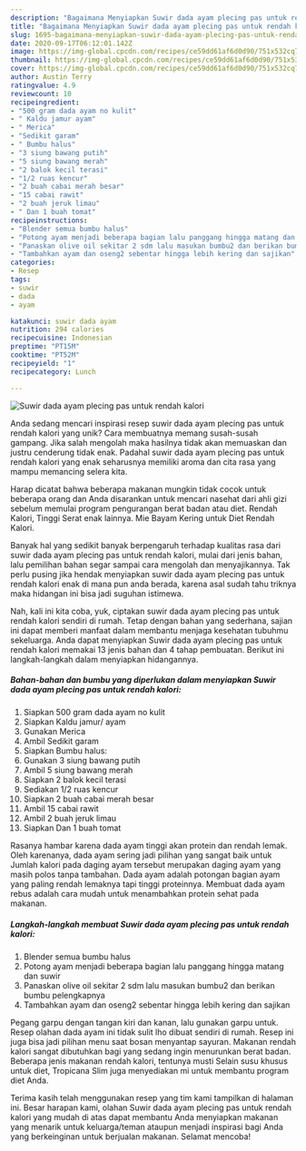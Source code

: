 ```yaml
---
description: "Bagaimana Menyiapkan Suwir dada ayam plecing pas untuk rendah kalori yang Bisa Manjain Lidah"
title: "Bagaimana Menyiapkan Suwir dada ayam plecing pas untuk rendah kalori yang Bisa Manjain Lidah"
slug: 1695-bagaimana-menyiapkan-suwir-dada-ayam-plecing-pas-untuk-rendah-kalori-yang-bisa-manjain-lidah
date: 2020-09-17T06:12:01.142Z
image: https://img-global.cpcdn.com/recipes/ce59dd61af6d0d90/751x532cq70/suwir-dada-ayam-plecing-pas-untuk-rendah-kalori-foto-resep-utama.jpg
thumbnail: https://img-global.cpcdn.com/recipes/ce59dd61af6d0d90/751x532cq70/suwir-dada-ayam-plecing-pas-untuk-rendah-kalori-foto-resep-utama.jpg
cover: https://img-global.cpcdn.com/recipes/ce59dd61af6d0d90/751x532cq70/suwir-dada-ayam-plecing-pas-untuk-rendah-kalori-foto-resep-utama.jpg
author: Austin Terry
ratingvalue: 4.9
reviewcount: 10
recipeingredient:
- "500 gram dada ayam no kulit"
- " Kaldu jamur ayam"
- " Merica"
- "Sedikit garam"
- " Bumbu halus"
- "3 siung bawang putih"
- "5 siung bawang merah"
- "2 balok kecil terasi"
- "1/2 ruas kencur"
- "2 buah cabai merah besar"
- "15 cabai rawit"
- "2 buah jeruk limau"
- " Dan 1 buah tomat"
recipeinstructions:
- "Blender semua bumbu halus"
- "Potong ayam menjadi beberapa bagian lalu panggang hingga matang dan suwir"
- "Panaskan olive oil sekitar 2 sdm lalu masukan bumbu2 dan berikan bumbu pelengkapnya"
- "Tambahkan ayam dan oseng2 sebentar hingga lebih kering dan sajikan"
categories:
- Resep
tags:
- suwir
- dada
- ayam

katakunci: suwir dada ayam 
nutrition: 294 calories
recipecuisine: Indonesian
preptime: "PT15M"
cooktime: "PT52M"
recipeyield: "1"
recipecategory: Lunch

---
```



![Suwir dada ayam plecing pas untuk rendah kalori](https://img-global.cpcdn.com/recipes/ce59dd61af6d0d90/751x532cq70/suwir-dada-ayam-plecing-pas-untuk-rendah-kalori-foto-resep-utama.jpg)

Anda sedang mencari inspirasi resep suwir dada ayam plecing pas untuk rendah kalori yang unik? Cara membuatnya memang susah-susah gampang. Jika salah mengolah maka hasilnya tidak akan memuaskan dan justru cenderung tidak enak. Padahal suwir dada ayam plecing pas untuk rendah kalori yang enak seharusnya memiliki aroma dan cita rasa yang mampu memancing selera kita.

Harap dicatat bahwa beberapa makanan mungkin tidak cocok untuk beberapa orang dan Anda disarankan untuk mencari nasehat dari ahli gizi sebelum memulai program pengurangan berat badan atau diet. Rendah Kalori, Tinggi Serat enak lainnya. Mie Bayam Kering untuk Diet Rendah Kalori.

Banyak hal yang sedikit banyak berpengaruh terhadap kualitas rasa dari suwir dada ayam plecing pas untuk rendah kalori, mulai dari jenis bahan, lalu pemilihan bahan segar sampai cara mengolah dan menyajikannya. Tak perlu pusing jika hendak menyiapkan suwir dada ayam plecing pas untuk rendah kalori enak di mana pun anda berada, karena asal sudah tahu triknya maka hidangan ini bisa jadi suguhan istimewa.


Nah, kali ini kita coba, yuk, ciptakan suwir dada ayam plecing pas untuk rendah kalori sendiri di rumah. Tetap dengan bahan yang sederhana, sajian ini dapat memberi manfaat dalam membantu menjaga kesehatan tubuhmu sekeluarga. Anda dapat menyiapkan Suwir dada ayam plecing pas untuk rendah kalori memakai 13 jenis bahan dan 4 tahap pembuatan. Berikut ini langkah-langkah dalam menyiapkan hidangannya.

<!--inarticleads1-->

##### Bahan-bahan dan bumbu yang diperlukan dalam menyiapkan Suwir dada ayam plecing pas untuk rendah kalori:

1. Siapkan 500 gram dada ayam no kulit
1. Siapkan  Kaldu jamur/ ayam
1. Gunakan  Merica
1. Ambil Sedikit garam
1. Siapkan  Bumbu halus:
1. Gunakan 3 siung bawang putih
1. Ambil 5 siung bawang merah
1. Siapkan 2 balok kecil terasi
1. Sediakan 1/2 ruas kencur
1. Siapkan 2 buah cabai merah besar
1. Ambil 15 cabai rawit
1. Ambil 2 buah jeruk limau
1. Siapkan  Dan 1 buah tomat


Rasanya hambar karena dada ayam tinggi akan protein dan rendah lemak. Oleh karenanya, dada ayam sering jadi pilihan yang sangat baik untuk Jumlah kalori pada daging ayam tersebut merupakan daging ayam yang masih polos tanpa tambahan. Dada ayam adalah potongan bagian ayam yang paling rendah lemaknya tapi tinggi proteinnya. Membuat dada ayam rebus adalah cara mudah untuk menambahkan protein sehat pada makanan. 

<!--inarticleads2-->

##### Langkah-langkah membuat Suwir dada ayam plecing pas untuk rendah kalori:

1. Blender semua bumbu halus
1. Potong ayam menjadi beberapa bagian lalu panggang hingga matang dan suwir
1. Panaskan olive oil sekitar 2 sdm lalu masukan bumbu2 dan berikan bumbu pelengkapnya
1. Tambahkan ayam dan oseng2 sebentar hingga lebih kering dan sajikan


Pegang garpu dengan tangan kiri dan kanan, lalu gunakan garpu untuk. Resep olahan dada ayam ini tidak sulit lho dibuat sendiri di rumah. Resep ini juga bisa jadi pilihan menu saat bosan menyantap sayuran. Makanan rendah kalori sangat dibutuhkan bagi yang sedang ingin menurunkan berat badan. Beberapa jenis makanan rendah kalori, tentunya musti Selain susu khusus untuk diet, Tropicana Slim juga menyediakan mi untuk membantu program diet Anda. 

Terima kasih telah menggunakan resep yang tim kami tampilkan di halaman ini. Besar harapan kami, olahan Suwir dada ayam plecing pas untuk rendah kalori yang mudah di atas dapat membantu Anda menyiapkan makanan yang menarik untuk keluarga/teman ataupun menjadi inspirasi bagi Anda yang berkeinginan untuk berjualan makanan. Selamat mencoba!
